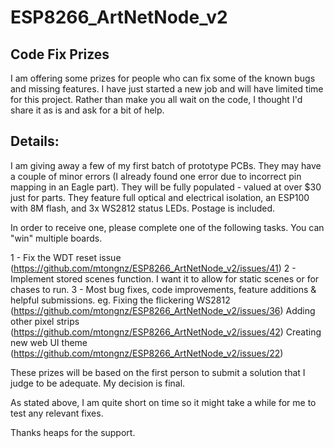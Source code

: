 # ESP8266_ArtNetNode_v2
## Code Fix Prizes

I am offering some prizes for people who can fix some of the known bugs and missing features.  I have just started a new job and will have limited time for this project.  Rather than make you all wait on the code, I thought I'd share it as is and ask for a bit of help.

## Details:

I am giving away a few of my first batch of prototype PCBs.  They may have a couple of minor errors (I already found one
error due to incorrect pin mapping in an Eagle part).  They will be fully populated - valued at over $30 just for parts.
They feature full optical and electrical isolation, an ESP100 with 8M flash, and 3x WS2812 status LEDs.  Postage is included.

In order to receive one, please complete one of the following tasks.  You can "win" multiple boards.

1 - Fix the WDT reset issue (https://github.com/mtongnz/ESP8266_ArtNetNode_v2/issues/41)
2 - Implement stored scenes function.  I want it to allow for static scenes or for chases to run.
3 - Most bug fixes, code improvements, feature additions & helpful submissions.
    eg. Fixing the flickering WS2812 (https://github.com/mtongnz/ESP8266_ArtNetNode_v2/issues/36)
        Adding other pixel strips (https://github.com/mtongnz/ESP8266_ArtNetNode_v2/issues/42)
        Creating new web UI theme (https://github.com/mtongnz/ESP8266_ArtNetNode_v2/issues/22)

These prizes will be based on the first person to submit a solution that I judge to be adequate.  My decision is final.

As stated above, I am quite short on time so it might take a while for me to test any relevant fixes.

Thanks heaps for the support.
